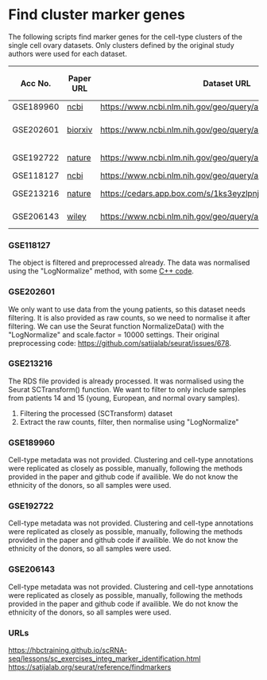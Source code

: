 # Find cluster marker genes
The following scripts find marker genes for the cell-type clusters of the single cell ovary datasets. Only clusters defined by the original study authors were used for each dataset.

| Acc No.   | Paper URL                                                                           | Dataset URL                                                   | Cells  | Number of clusters | Github                                                                           | Cell-type annotations provided? |
|-----------|-------------------------------------------------------------------------------------|---------------------------------------------------------------|--------|--------------------|----------------------------------------------------------------------------------|---------------------------------|
| GSE189960 | [ncbi](https://www.ncbi.nlm.nih.gov/pmc/articles/PMC8961562/)                                        | https://www.ncbi.nlm.nih.gov/geo/query/acc.cgi?acc=GSE189960  | 14,592 | 13                 | -                                                                                | No                              |
| GSE202601 | [biorxiv](https://www.biorxiv.org/content/biorxiv/early/2022/05/19/2022.05.18.492547.full.pdf) | https://www.ncbi.nlm.nih.gov/geo/query/acc.cgi?acc=GSE202601  | 42,568 | 8                  | https://github.com/ChenJin2020/The-regulatory-landscapes-of-human-ovarian-ageing | Yes                             |
| GSE192722 | [nature](https://www.nature.com/articles/s42003-022-04384-8)                                  | https://www.ncbi.nlm.nih.gov/geo/query/acc.cgi?acc=GSE192722  | 48,147 | 22,6               | https://www.ncbi.nlm.nih.gov/geo/query/acc.cgi?acc=GSE192722                     | No                              |
| GSE118127 | [ncbi](https://www.ncbi.nlm.nih.gov/pmc/articles/PMC6639403/)                               | https://www.ncbi.nlm.nih.gov/geo/query/acc.cgi?acc=GSE118127  | 20,676 | 19,5               | https://github.com/johnmous/singleCell                                           | Yes                             |
| GSE213216 | [nature](https://www.nature.com/articles/s41588-022-01254-1)                                  | https://cedars.app.box.com/s/1ks3eyzlpnjbrseefw3j4k7nx6p2ut02 | 22,219 | 9                  | https://github.com/lawrenson-lab/AtlasEndometriosis                              | Yes                             |
| GSE206143 | [wiley](https://faseb.onlinelibrary.wiley.com/doi/10.1096/fj.202201746RR)                    | https://www.ncbi.nlm.nih.gov/geo/query/acc.cgi?acc=GSE206143  | 7609   | 19,13              | https://github.com/nurungji82/scRNA-seq_of_IVF_samples                           | No                              |

### GSE118127
The object is filtered and preprocessed already. The data was normalised using the "LogNormalize" method, with some [C++ code](https://github.com/johnmous/singleCell/blob/master/workflow.Rmd).

### GSE202601
We only want to use data from the young patients, so this dataset needs filtering. It is also provided as raw counts, so we need to normalise it after filtering. We can use the Seurat function NormalizeData() with the "LogNormalize" and scale.factor = 10000 settings. Their original preprocessing code: https://github.com/satijalab/seurat/issues/678.

### GSE213216
The RDS file provided is already processed. It was normalised using the Seurat SCTransform() function. We want to filter to only include samples from patients 14 and 15 (young, European, and normal ovary samples). 
1) Filtering the processed (SCTransform) dataset
2) Extract the raw counts, filter, then normalise using "LogNormalize"

### GSE189960  
Cell-type metadata was not provided. Clustering and cell-type annotations were replicated as closely as possible, manually, following the methods provided in the paper and github code if availible. We do not know the ethnicity of the donors, so all samples were used.

### GSE192722
Cell-type metadata was not provided. Clustering and cell-type annotations were replicated as closely as possible, manually, following the methods provided in the paper and github code if availible. We do not know the ethnicity of the donors, so all samples were used.

### GSE206143
Cell-type metadata was not provided. Clustering and cell-type annotations were replicated as closely as possible, manually, following the methods provided in the paper and github code if availible. We do not know the ethnicity of the donors, so all samples were used.

### URLs
https://hbctraining.github.io/scRNA-seq/lessons/sc_exercises_integ_marker_identification.html
https://satijalab.org/seurat/reference/findmarkers 

